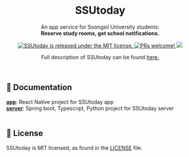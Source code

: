 <h1 align="center">
  SSUtoday
</h1>

<p align="center">
  An app service for Soongsil University students:<br/>
  <strong>Reserve study rooms, get school notifications.</strong>
</p>

<p align="center">
  <a href="https://github.com/jonghokim27/ssutoday/blob/main/LISENCE">
    <img src="https://img.shields.io/badge/license-MIT-blue.svg" alt="SSUtoday is released under the MIT license." />
  </a>
  <a href="">
    <img src="https://img.shields.io/badge/PRs-welcome-brightgreen.svg" alt="PRs welcome!" />
  </a>
  <img src="https://img.shields.io/badge/platforms-android%20|%20ios%20-lightgrey.svg"/>
</p>

<p align="center">
    Full description of SSUtoday can be found <a href="https://github.com/jonghokim27/ssutoday/blob/main/project.pdf">here.</a>
</p><br/>

## 📖 Documentation

[**app**](https://github.com/jonghokim27/ssutoday/blob/main/packages/app): React Native project for SSUtoday app  
[**server**](https://github.com/jonghokim27/ssutoday/blob/main/packages/server): Spring boot, Typescript, Python project for SSUtoday server
<br/><br/>


## 📄 License

SSUtoday is MIT licensed, as found in the [LICENSE][l] file.

[l]: https://github.com/jonghokim27/ssutoday/blob/main/LICENSE
